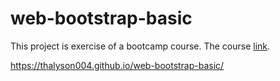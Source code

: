# web-bootstrap-basic
This project is exercise of a bootcamp course. The course [link](https://www.udemy.com/course/the-complete-web-development-bootcamp/).


https://thalyson004.github.io/web-bootstrap-basic/

